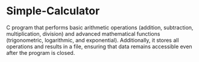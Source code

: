 # Simple-Calculator
 C program that performs basic arithmetic operations (addition, subtraction, multiplication, division) and advanced mathematical functions (trigonometric, logarithmic, and exponential). Additionally, it stores all operations and results in a file, ensuring that data remains accessible even after the program is closed.
